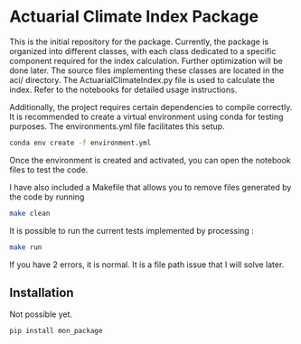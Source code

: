 # Actuarial Climate Index Package

   This is the initial repository for the package. Currently, the package is organized into different classes, with each class dedicated to a specific component required for the index calculation. Further optimization will be done later. The source files implementing these classes are located in the aci/ directory. The ActuarialClimateIndex.py file is used to calculate the index. Refer to the notebooks for detailed usage instructions.

Additionally, the project requires certain dependencies to compile correctly. It is recommended to create a virtual environment using conda for testing purposes. The environments.yml file facilitates this setup. 

```bash
conda env create -f environment.yml
```
Once the environment is created and activated, you can open the notebook files to test the code.

I have also included a Makefile that allows you to remove files generated by the code by running 

```bash
make clean
```
It is possible to run the current tests implemented by processing : 

```bash
make run
```
If you have 2 errors, it is normal. It is a file path issue that I will solve later. 

## Installation

   Not possible yet.

```bash
pip install mon_package
```


